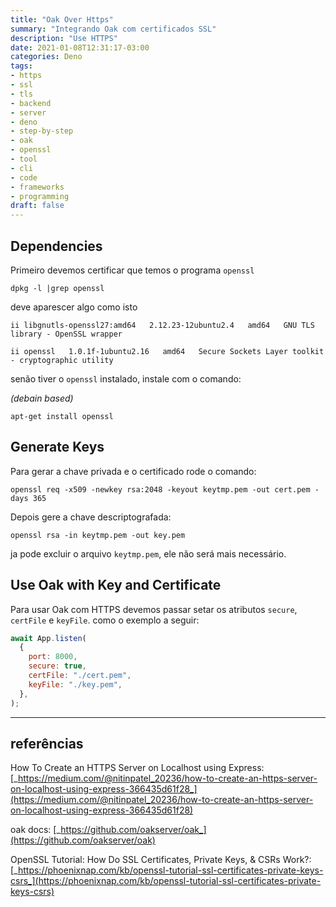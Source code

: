 ```yaml
---
title: "Oak Over Https"
summary: "Integrando Oak com certificados SSL"
description: "Use HTTPS"
date: 2021-01-08T12:31:17-03:00
categories: Deno
tags:
- https
- ssl
- tls
- backend
- server
- deno
- step-by-step
- oak
- openssl
- tool
- cli
- code
- frameworks
- programming
draft: false
---
```


## Dependencies

Primeiro devemos certificar que temos o programa `openssl`
```text
dpkg -l |grep openssl
```
deve aparescer algo como isto
```text
ii libgnutls-openssl27:amd64   2.12.23-12ubuntu2.4   amd64   GNU TLS library - OpenSSL wrapper

ii openssl   1.0.1f-1ubuntu2.16   amd64   Secure Sockets Layer toolkit - cryptographic utility
```

senão tiver o `openssl` instalado, instale com o comando:

_(debain based)_
```text
apt-get install openssl
```
## Generate Keys

Para gerar a chave privada e o certificado rode o comando:
```text
openssl req -x509 -newkey rsa:2048 -keyout keytmp.pem -out cert.pem -days 365
```

Depois gere a chave descriptografada:
```text
openssl rsa -in keytmp.pem -out key.pem
```

ja pode excluir o arquivo `keytmp.pem`, ele não será mais necessário.

## Use Oak with Key and Certificate

Para usar Oak com HTTPS devemos passar setar os atributos `secure`, `certFile` e `keyFile`.
como o exemplo a seguir:

```js
await App.listen(
  {
    port: 8000,
    secure: true,
    certFile: "./cert.pem",
    keyFile: "./key.pem",
  },
);
```
 
---
## referências

How To Create an HTTPS Server on Localhost using Express: [_https://medium.com/@nitinpatel_20236/how-to-create-an-https-server-on-localhost-using-express-366435d61f28_](https://medium.com/@nitinpatel_20236/how-to-create-an-https-server-on-localhost-using-express-366435d61f28)

oak docs: [_https://github.com/oakserver/oak_](https://github.com/oakserver/oak)

OpenSSL Tutorial: How Do SSL Certificates, Private Keys, & CSRs Work?: [_https://phoenixnap.com/kb/openssl-tutorial-ssl-certificates-private-keys-csrs_](https://phoenixnap.com/kb/openssl-tutorial-ssl-certificates-private-keys-csrs)
